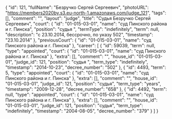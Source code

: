 {
    "id": 121,
    "fullName": "Безручко Сергей Сергеевич",
    "photoURL": "https://members2020by.s3.eu-north-1.amazonaws.com/judge_121",
    "tags": [],
    "comment": "",
    "layout": "judge",
    "title": "Судья Безручко Сергей Сергеевич",
    "court": {
        "id": "01-015-03-01",
        "name": "суд Пинского района и г. Пинска",
        "position": "судья  ",
        "termType": "indefinitely",
        "term": null,
        "description": "c 23.10.2014, бессрочно, по указу 502",
        "timestamp": "23.10.2014"
    },
    "previousCourt": {
        "id": "01-015-03-01",
        "name": "суд Пинского района и г. Пинска"
    },
    "career": [
        {
            "id": 59039,
            "term": null,
            "type": "appointed",
            "court": {
                "id": "01-015-03-01",
                "name": "суд Пинского района и г. Пинска"
            },
            "extra": [],
            "comment": "",
            "house_id": "01-015-03-01",
            "judge_id": 121,
            "position": "судья  ",
            "term_type": "indefinitely",
            "timestamp": "2014-10-23",
            "decree_number": "502"
        },
        {
            "id": 4493,
            "term": 5,
            "type": "appointed",
            "court": {
                "id": "01-015-03-01",
                "name": "суд Пинского района и г. Пинска"
            },
            "extra": [],
            "comment": "",
            "house_id": "01-015-03-01",
            "judge_id": 121,
            "position": "судья",
            "term_type": "years",
            "timestamp": "2009-12-28",
            "decree_number": "658"
        },
        {
            "id": 4492,
            "term": null,
            "type": "appointed",
            "court": {
                "id": "01-015-03-01",
                "name": "суд Пинского района и г. Пинска"
            },
            "extra": [],
            "comment": "",
            "house_id": "01-015-03-01",
            "judge_id": 121,
            "position": "судья",
            "term_type": "indefinitely",
            "timestamp": "2004-08-05",
            "decree_number": "379"
        }
    ]
}